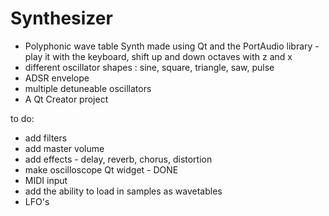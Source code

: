 # Synthesizer
- Polyphonic wave table Synth made using Qt and the PortAudio library - play it with the keyboard, shift up and down octaves with z and x
- different oscillator shapes : sine, square, triangle, saw, pulse
- ADSR envelope
- multiple detuneable oscillators
- A Qt Creator project

to do:
- add filters
- add master volume
- add effects - delay, reverb, chorus, distortion
- make oscilloscope Qt widget - DONE
- MIDI input
- add the ability to load in samples as wavetables
- LFO's
